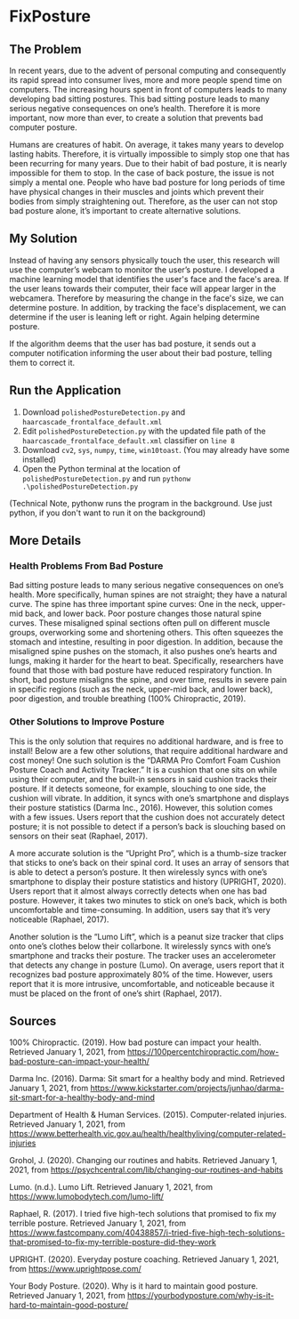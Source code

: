 # FixPosture

## The Problem
In recent years, due to the advent of personal computing and consequently its rapid spread into consumer lives, more and more people spend time on computers. The increasing hours spent in front of computers leads to many developing bad sitting postures. This bad sitting posture leads to many serious negative consequences on one’s health. Therefore it is more important, now more than ever, to create a solution that prevents bad computer posture.

Humans are creatures of habit. On average, it takes many years to develop lasting habits. Therefore, it is virtually impossible to simply stop one that has been recurring for many years. Due to their habit of bad posture, it is nearly impossible for them to stop. In the case of back posture, the issue is not simply a mental one. People who have bad posture for long periods of time have physical changes in their muscles and joints which prevent their bodies from simply straightening out. Therefore, as the user can not stop bad posture alone, it’s important to create alternative solutions. 

## My Solution
Instead of having any sensors physically touch the user, this research will use the computer’s webcam to monitor the user’s posture. I developed a machine learning model that identifies the user's face and the face's area. If the user leans towards their computer, their face will appear larger in the webcamera. Therefore by measuring the change in the face's size, we can determine posture. In addition, by tracking the face's displacement, we can determine if the user is leaning left or right. Again helping determine posture. 

If the algorithm deems that the user has bad posture, it sends out a computer notification informing the user about their bad posture, telling them to correct it. 

## Run the Application
1. Download `polishedPostureDetection.py` and `haarcascade_frontalface_default.xml`
2. Edit `polishedPostureDetection.py` with the updated file path of the `haarcascade_frontalface_default.xml` classifier on `line 8`
3. Download `cv2`, `sys`, `numpy`, `time`, `win10toast`. (You may already have some installed)
4. Open the Python terminal at the location of `polishedPostureDetection.py` and run `pythonw .\polishedPostureDetection.py`

(Technical Note, pythonw runs the program in the background. Use just python, if you don't want to run it on the background)

## More Details
### Health Problems From Bad Posture
Bad sitting posture leads to many serious negative consequences on one’s health. More specifically, human spines are not straight; they have a natural curve. The spine has three important spine curves: One in the neck, upper-mid back, and lower back. Poor posture changes those natural spine curves. These misaligned spinal sections often pull on different muscle groups, overworking some and shortening others. This often squeezes the stomach and intestine, resulting in poor digestion. In addition, because the misaligned spine pushes on the stomach, it also pushes one’s hearts and lungs, making it harder for the heart to beat. Specifically, researchers have found that those with bad posture have reduced respiratory function. In short, bad posture misaligns the spine, and over time, results in severe pain in specific regions (such as the neck, upper-mid back, and lower back), poor digestion, and trouble breathing (100% Chiropractic, 2019).

### Other Solutions to Improve Posture 
This is the only solution that requires no additional hardware, and is free to install! Below are a few other solutions, that require additional hardware and cost money!
One such solution is the “DARMA Pro Comfort Foam Cushion Posture Coach and Activity Tracker.” It is a cushion that one sits on while using their computer, and the built-in sensors in said cushion tracks their posture. If it detects someone, for example, slouching to one side, the cushion will vibrate. In addition, it syncs with one’s smartphone and displays their posture statistics (Darma Inc., 2016). However, this solution comes with a few issues. Users report that the cushion does not accurately detect posture; it is not possible to detect if a person’s back is slouching based on sensors on their seat (Raphael, 2017).

A more accurate solution is the “Upright Pro”, which is a thumb-size tracker that sticks to one’s back on their spinal cord. It uses an array of sensors that is able to detect a person’s posture. It then wirelessly syncs with one’s smartphone to display their posture statistics and history (UPRIGHT, 2020). Users report that it almost always correctly detects when one has bad posture. However, it takes two minutes to stick on one’s back, which is both uncomfortable and time-consuming. In addition, users say that it’s very noticeable (Raphael, 2017). 

Another solution is the “Lumo Lift”, which is a peanut size tracker that clips onto one’s clothes below their collarbone. It wirelessly syncs with one’s smartphone and tracks their posture. The tracker uses an accelerometer that detects any change in posture (Lumo). On average, users report that it recognizes bad posture approximately 80% of the time. However, users report that it is more intrusive, uncomfortable, and noticeable because it must be placed on the front of one’s shirt (Raphael, 2017). 

## Sources
100% Chiropractic. (2019). How bad posture can impact your health. Retrieved January 1, 2021, from https://100percentchiropractic.com/how-bad-posture-can-impact-your-health/

Darma Inc. (2016). Darma: Sit smart for a healthy body and mind. Retrieved January 1, 2021, from https://www.kickstarter.com/projects/junhao/darma-sit-smart-for-a-healthy-body-and-mind

Department of Health & Human Services. (2015). Computer-related injuries. Retrieved January 1, 2021, from https://www.betterhealth.vic.gov.au/health/healthyliving/computer-related-injuries

Grohol, J. (2020). Changing our routines and habits. Retrieved January 1, 2021, from https://psychcentral.com/lib/changing-our-routines-and-habits

Lumo. (n.d.). Lumo Lift. Retrieved January 1, 2021, from https://www.lumobodytech.com/lumo-lift/

Raphael, R. (2017). I tried five high-tech solutions that promised to fix my terrible posture. Retrieved January 1, 2021, from https://www.fastcompany.com/40438857/i-tried-five-high-tech-solutions-that-promised-to-fix-my-terrible-posture-did-they-work

UPRIGHT. (2020). Everyday posture coaching. Retrieved January 1, 2021, from https://www.uprightpose.com/

Your Body Posture. (2020). Why is it hard to maintain good posture. Retrieved January 1, 2021, from https://yourbodyposture.com/why-is-it-hard-to-maintain-good-posture/


